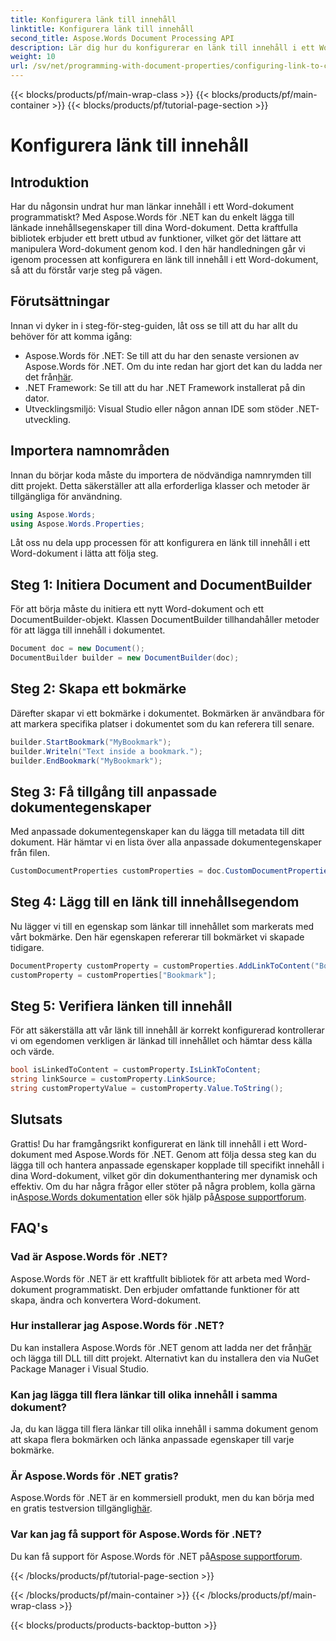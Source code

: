 ```yaml
---
title: Konfigurera länk till innehåll
linktitle: Konfigurera länk till innehåll
second_title: Aspose.Words Document Processing API
description: Lär dig hur du konfigurerar en länk till innehåll i ett Word-dokument med Aspose.Words för .NET med vår detaljerade, steg-för-steg handledning.
weight: 10
url: /sv/net/programming-with-document-properties/configuring-link-to-content/
---
```


{{< blocks/products/pf/main-wrap-class >}}
{{< blocks/products/pf/main-container >}}
{{< blocks/products/pf/tutorial-page-section >}}

# Konfigurera länk till innehåll

## Introduktion

Har du någonsin undrat hur man länkar innehåll i ett Word-dokument programmatiskt? Med Aspose.Words för .NET kan du enkelt lägga till länkade innehållsegenskaper till dina Word-dokument. Detta kraftfulla bibliotek erbjuder ett brett utbud av funktioner, vilket gör det lättare att manipulera Word-dokument genom kod. I den här handledningen går vi igenom processen att konfigurera en länk till innehåll i ett Word-dokument, så att du förstår varje steg på vägen.

## Förutsättningar

Innan vi dyker in i steg-för-steg-guiden, låt oss se till att du har allt du behöver för att komma igång:

-  Aspose.Words för .NET: Se till att du har den senaste versionen av Aspose.Words för .NET. Om du inte redan har gjort det kan du ladda ner det från[här](https://releases.aspose.com/words/net/).
- .NET Framework: Se till att du har .NET Framework installerat på din dator.
- Utvecklingsmiljö: Visual Studio eller någon annan IDE som stöder .NET-utveckling.

## Importera namnområden

Innan du börjar koda måste du importera de nödvändiga namnrymden till ditt projekt. Detta säkerställer att alla erforderliga klasser och metoder är tillgängliga för användning.

```csharp
using Aspose.Words;
using Aspose.Words.Properties;
```

Låt oss nu dela upp processen för att konfigurera en länk till innehåll i ett Word-dokument i lätta att följa steg.

## Steg 1: Initiera Document and DocumentBuilder

För att börja måste du initiera ett nytt Word-dokument och ett DocumentBuilder-objekt. Klassen DocumentBuilder tillhandahåller metoder för att lägga till innehåll i dokumentet.

```csharp
Document doc = new Document();
DocumentBuilder builder = new DocumentBuilder(doc);
```

## Steg 2: Skapa ett bokmärke

Därefter skapar vi ett bokmärke i dokumentet. Bokmärken är användbara för att markera specifika platser i dokumentet som du kan referera till senare.

```csharp
builder.StartBookmark("MyBookmark");
builder.Writeln("Text inside a bookmark.");
builder.EndBookmark("MyBookmark");
```

## Steg 3: Få tillgång till anpassade dokumentegenskaper

Med anpassade dokumentegenskaper kan du lägga till metadata till ditt dokument. Här hämtar vi en lista över alla anpassade dokumentegenskaper från filen.

```csharp
CustomDocumentProperties customProperties = doc.CustomDocumentProperties;
```

## Steg 4: Lägg till en länk till innehållsegendom

Nu lägger vi till en egenskap som länkar till innehållet som markerats med vårt bokmärke. Den här egenskapen refererar till bokmärket vi skapade tidigare.

```csharp
DocumentProperty customProperty = customProperties.AddLinkToContent("Bookmark", "MyBookmark");
customProperty = customProperties["Bookmark"];
```

## Steg 5: Verifiera länken till innehåll

För att säkerställa att vår länk till innehåll är korrekt konfigurerad kontrollerar vi om egendomen verkligen är länkad till innehållet och hämtar dess källa och värde.

```csharp
bool isLinkedToContent = customProperty.IsLinkToContent;
string linkSource = customProperty.LinkSource;
string customPropertyValue = customProperty.Value.ToString();
```

## Slutsats

 Grattis! Du har framgångsrikt konfigurerat en länk till innehåll i ett Word-dokument med Aspose.Words för .NET. Genom att följa dessa steg kan du lägga till och hantera anpassade egenskaper kopplade till specifikt innehåll i dina Word-dokument, vilket gör din dokumenthantering mer dynamisk och effektiv. Om du har några frågor eller stöter på några problem, kolla gärna in[Aspose.Words dokumentation](https://reference.aspose.com/words/net/) eller sök hjälp på[Aspose supportforum](https://forum.aspose.com/c/words/8).

## FAQ's

### Vad är Aspose.Words för .NET?
Aspose.Words för .NET är ett kraftfullt bibliotek för att arbeta med Word-dokument programmatiskt. Den erbjuder omfattande funktioner för att skapa, ändra och konvertera Word-dokument.

### Hur installerar jag Aspose.Words för .NET?
 Du kan installera Aspose.Words för .NET genom att ladda ner det från[här](https://releases.aspose.com/words/net/) och lägga till DLL till ditt projekt. Alternativt kan du installera den via NuGet Package Manager i Visual Studio.

### Kan jag lägga till flera länkar till olika innehåll i samma dokument?
Ja, du kan lägga till flera länkar till olika innehåll i samma dokument genom att skapa flera bokmärken och länka anpassade egenskaper till varje bokmärke.

### Är Aspose.Words för .NET gratis?
 Aspose.Words för .NET är en kommersiell produkt, men du kan börja med en gratis testversion tillgänglig[här](https://releases.aspose.com/).

### Var kan jag få support för Aspose.Words för .NET?
 Du kan få support för Aspose.Words för .NET på[Aspose supportforum](https://forum.aspose.com/c/words/8).

{{< /blocks/products/pf/tutorial-page-section >}}

{{< /blocks/products/pf/main-container >}}
{{< /blocks/products/pf/main-wrap-class >}}

{{< blocks/products/products-backtop-button >}}
